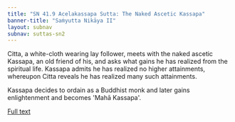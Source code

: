 ```yaml
---
title: "SN 41.9 Acelakassapa Sutta: The Naked Ascetic Kassapa"
banner-title: "Saṁyutta Nikāya II" 
layout: subnav 
subnav: suttas-sn2
---
```


Citta, a white-cloth wearing lay follower, meets with the naked ascetic Kassapa, an old friend of his, and asks what gains he has realized from the spiritual life. Kassapa admits he has realized no higher attainments, whereupon Citta reveals he has realized many such attainments.  


Kassapa decides to ordain as a Buddhist monk and later gains enlightenment and becomes 'Mahā Kassapa'.

[Full text](http://www.suttas.com/chapter-7-citta-samyutta-with-citta.html)
